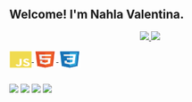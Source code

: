 ## Welcome! I'm Nahla Valentina.

<div align="center">
  <a href="https://github.com/nahlavalentina">
  <img height="180em" src="https://github-readme-stats.vercel.app/api?username=nahlavalentina&show_icons=true&theme=dracula&include_all_commits=true&count_private=true"/>
  <img height="180em" src="https://github-readme-stats.vercel.app/api/top-langs/?username=nahlavalentina&layout=compact&langs_count=7&theme=dracula"/>
</div>

  <div style="display: inline_block"><br>
  <img align="center" alt="Nahla-Js" height="30" width="40" src="https://raw.githubusercontent.com/devicons/devicon/master/icons/javascript/javascript-plain.svg">
  <img align="center" alt="Nahla-HTML" height="30" width="40" src="https://raw.githubusercontent.com/devicons/devicon/master/icons/html5/html5-original.svg">
  <img align="center" alt="Nahla-CSS" height="30" width="40" src="https://raw.githubusercontent.com/devicons/devicon/master/icons/css3/css3-original.svg">

  
##
  
  <div>
  <a href="https://instagram.com/nahlacantora" target="_blank"><img src="https://img.shields.io/badge/-Instagram-%23E4405F?style=for-the-badge&logo=instagram&logoColor=white" target="_blank"></a>
 <a href="https://discordapp.com/users/452306938030718976" target="_blank"><img src="https://img.shields.io/badge/Discord-7289DA?style=for-the-badge&logo=discord&logoColor=white" target="_blank"></a> 
  <a href = "mailto:nahlavalentinas@gmail.com"><img src="https://img.shields.io/badge/-Gmail-%23333?style=for-the-badge&logo=gmail&logoColor=white" target="_blank"></a>
  <a href="https://www.linkedin.com/in/nahlavalentina/" target="_blank"><img src="https://img.shields.io/badge/-LinkedIn-%230077B5?style=for-the-badge&logo=linkedin&logoColor=white" target="_blank"></a> 
  </div>
